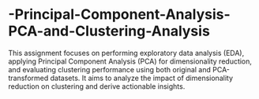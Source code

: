 # -Principal-Component-Analysis-PCA-and-Clustering-Analysis
This assignment focuses on performing exploratory data analysis (EDA), applying Principal Component Analysis (PCA) for dimensionality reduction, and evaluating clustering performance using both original and PCA-transformed datasets. It aims to analyze the impact of dimensionality reduction on clustering and derive actionable insights.
